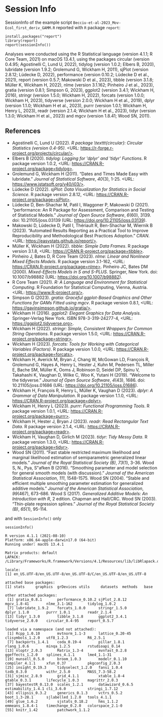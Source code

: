 # Session Info

SessionInfo of the example script ```Becciu-et-al-2023_Mov-Ecol_first_deriv_GAMM.R``` reported with ```R``` package ```report```:

```{r}
install.packages("report")
library(report)
report(sessionInfo())
```

Analyses were conducted using the R Statistical language (version 4.1.1; R Core Team, 2021) on macOS 13.4.1, using the packages
circular (version 0.4.95; Agostinelli C, Lund U, 2022), tidylog (version 1.0.2; Elbers B, 2020), lubridate (version 1.9.2;
Grolemund G, Wickham H, 2011), sjPlot (version 2.8.12; Lüdecke D, 2022), performance (version 0.10.2; Lüdecke D et al., 2021),
report (version 0.5.7; Makowski D et al., 2023), tibble (version 3.1.8; Müller K, Wickham H, 2022), nlme (version 3.1.162;
Pinheiro J et al., 2023), gratia (version 0.8.1; Simpson G, 2023), ggplot2 (version 3.4.1; Wickham H, 2016), stringr (version
1.5.0; Wickham H, 2022), forcats (version 1.0.0; Wickham H, 2023), tidyverse (version 2.0.0; Wickham H et al., 2019), dplyr
(version 1.1.0; Wickham H et al., 2023), purrr (version 1.0.1; Wickham H, Henry L, 2023), readr (version 2.1.4; Wickham H et al.,
2023), tidyr (version 1.3.0; Wickham H et al., 2023) and mgcv (version 1.8.41; Wood SN, 2011).

References
----------
  - Agostinelli C, Lund U (2022). _R package \texttt{circular}: Circular Statistics (version 0.4-95)_. <URL:
https://r-forge.r-project.org/projects/circular/>.
  - Elbers B (2020). _tidylog: Logging for 'dplyr' and 'tidyr' Functions_. R package version 1.0.2, <URL:
https://CRAN.R-project.org/package=tidylog>.
  - Grolemund G, Wickham H (2011). “Dates and Times Made Easy with lubridate.” _Journal of Statistical Software_, *40*(3), 1-25.
<URL: https://www.jstatsoft.org/v40/i03/>.
  - Lüdecke D (2022). _sjPlot: Data Visualization for Statistics in Social Science_. R package version 2.8.12, <URL:
https://CRAN.R-project.org/package=sjPlot>.
  - Lüdecke D, Ben-Shachar M, Patil I, Waggoner P, Makowski D (2021). “performance: An R Package for Assessment, Comparison and
Testing of Statistical Models.” _Journal of Open Source Software_, *6*(60), 3139. doi: 10.21105/joss.03139 (URL:
https://doi.org/10.21105/joss.03139).
  - Makowski D, Lüdecke D, Patil I, Thériault R, Ben-Shachar M, Wiernik B (2023). “Automated Results Reporting as a Practical Tool
to Improve Reproducibility and Methodological Best Practices Adoption.” _CRAN_. <URL: https://easystats.github.io/report/>.
  - Müller K, Wickham H (2022). _tibble: Simple Data Frames_. R package version 3.1.8, <URL:
https://CRAN.R-project.org/package=tibble>.
  - Pinheiro J, Bates D, R Core Team (2023). _nlme: Linear and Nonlinear Mixed Effects Models_. R package version 3.1-162, <URL:
https://CRAN.R-project.org/package=nlme>. Pinheiro JC, Bates DM (2000). _Mixed-Effects Models in S and S-PLUS_. Springer, New
York. doi: 10.1007/b98882 (URL: https://doi.org/10.1007/b98882).
  - R Core Team (2021). _R: A Language and Environment for Statistical Computing_. R Foundation for Statistical Computing, Vienna,
Austria. <URL: https://www.R-project.org/>.
  - Simpson G (2023). _gratia: Graceful ggplot-Based Graphics and Other Functions for GAMs Fitted using mgcv_. R package version
0.8.1, <URL: https://gavinsimpson.github.io/gratia/>.
  - Wickham H (2016). _ggplot2: Elegant Graphics for Data Analysis_. Springer-Verlag New York. ISBN 978-3-319-24277-4, <URL:
https://ggplot2.tidyverse.org>.
  - Wickham H (2022). _stringr: Simple, Consistent Wrappers for Common String Operations_. R package version 1.5.0, <URL:
https://CRAN.R-project.org/package=stringr>.
  - Wickham H (2023). _forcats: Tools for Working with Categorical Variables (Factors)_. R package version 1.0.0, <URL:
https://CRAN.R-project.org/package=forcats>.
  - Wickham H, Averick M, Bryan J, Chang W, McGowan LD, François R, Grolemund G, Hayes A, Henry L, Hester J, Kuhn M, Pedersen TL,
Miller E, Bache SM, Müller K, Ooms J, Robinson D, Seidel DP, Spinu V, Takahashi K, Vaughan D, Wilke C, Woo K, Yutani H (2019).
“Welcome to the tidyverse.” _Journal of Open Source Software_, *4*(43), 1686. doi: 10.21105/joss.01686 (URL:
https://doi.org/10.21105/joss.01686).
  - Wickham H, François R, Henry L, Müller K, Vaughan D (2023). _dplyr: A Grammar of Data Manipulation_. R package version 1.1.0,
<URL: https://CRAN.R-project.org/package=dplyr>.
  - Wickham H, Henry L (2023). _purrr: Functional Programming Tools_. R package version 1.0.1, <URL:
https://CRAN.R-project.org/package=purrr>.
  - Wickham H, Hester J, Bryan J (2023). _readr: Read Rectangular Text Data_. R package version 2.1.4, <URL:
https://CRAN.R-project.org/package=readr>.
  - Wickham H, Vaughan D, Girlich M (2023). _tidyr: Tidy Messy Data_. R package version 1.3.0, <URL:
https://CRAN.R-project.org/package=tidyr>.
  - Wood SN (2011). “Fast stable restricted maximum likelihood and marginal likelihood estimation of semiparametric generalized
linear models.” _Journal of the Royal Statistical Society (B)_, *73*(1), 3-36. Wood S, N., Pya, S"afken B (2016). “Smoothing
parameter and model selection for general smooth models (with discussion).” _Journal of the American Statistical Association_,
*111*, 1548-1575. Wood SN (2004). “Stable and efficient multiple smoothing parameter estimation for generalized additive models.”
_Journal of the American Statistical Association_, *99*(467), 673-686. Wood S (2017). _Generalized Additive Models: An
Introduction with R_, 2 edition. Chapman and Hall/CRC. Wood SN (2003). “Thin-plate regression splines.” _Journal of the Royal
Statistical Society (B)_, *65*(1), 95-114.

and with ```SessionInfo()``` only

```{r} 
sessionInfo()
```

```{r}
R version 4.1.1 (2021-08-10)
Platform: x86_64-apple-darwin17.0 (64-bit)
Running under: macOS 13.4.1

Matrix products: default
LAPACK: /Library/Frameworks/R.framework/Versions/4.1/Resources/lib/libRlapack.dylib

locale:
[1] en_US.UTF-8/en_US.UTF-8/en_US.UTF-8/C/en_US.UTF-8/en_US.UTF-8

attached base packages:
[1] stats     graphics  grDevices utils     datasets  methods   base     

other attached packages:
 [1] gratia_0.8.1       performance_0.10.2 sjPlot_2.8.12      mgcv_1.8-41        nlme_3.1-162       tidylog_1.0.2     
 [7] lubridate_1.9.2    forcats_1.0.0      stringr_1.5.0      dplyr_1.1.0        purrr_1.0.1        readr_2.1.4       
[13] tidyr_1.3.0        tibble_3.1.8       ggplot2_3.4.1      tidyverse_2.0.0    circular_0.4-95    report_0.5.7      

loaded via a namespace (and not attached):
 [1] Rcpp_1.0.10        mvtnorm_1.1-3      lattice_0.20-45    clisymbols_1.2.0   utf8_1.2.3         R6_2.5.1          
 [7] backports_1.4.1    coda_0.19-4        pillar_1.8.1       rlang_1.0.6        minqa_1.2.5        rstudioapi_0.14   
[13] nloptr_2.0.3       Matrix_1.3-4       mvnfast_0.2.8      ggeffects_1.2.0    splines_4.1.1      lme4_1.1-31       
[19] munsell_0.5.0      broom_1.0.3        modelr_0.1.10      compiler_4.1.1     xfun_0.37          pkgconfig_2.0.3   
[25] insight_0.19.3     tidyselect_1.2.0   fansi_1.0.4        tzdb_0.3.0         withr_2.5.0        MASS_7.3-58.2     
[31] sjmisc_2.8.9       grid_4.1.1         xtable_1.8-4       gtable_0.3.1       lifecycle_1.0.3    magrittr_2.0.3    
[37] bayestestR_0.13.0  scales_1.2.1       datawizard_0.6.5   estimability_1.4.1 cli_3.6.0          stringi_1.7.12    
[43] ellipsis_0.3.2     generics_0.1.3     vctrs_0.5.2        boot_1.3-28.1      sjlabelled_1.2.0   tools_4.1.1       
[49] glue_1.6.2         sjstats_0.18.2     hms_1.1.2          emmeans_1.8.4-1    timechange_0.2.0   colorspace_2.1-0  
[55] knitr_1.42         patchwork_1.1.2
```
